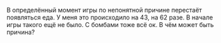 В определённый момент игры по непонятной причине перестаёт появляться еда. У меня это происходило на 43, на 62 разе.
В начале игры такого ещё не было. С бомбами тоже всё ок. В чём может быть причина?
